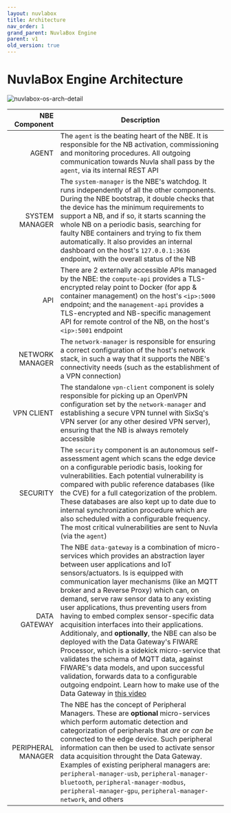 ```yaml
---
layout: nuvlabox
title: Architecture
nav_order: 1
grand_parent: NuvlaBox Engine
parent: v1
old_version: true
---
```


NuvlaBox Engine Architecture
========

![nuvlabox-os-arch-detail](/assets/img/nuvlabox-engine-arch-v1.png)

| NBE Component 	| Description 	|
|-:	|-	|
| AGENT 	| The `agent` is the beating heart of the NBE. It is responsible for the NB activation, commissioning and monitoring procedures. All outgoing communication towards Nuvla shall pass by the `agent`, via its internal REST API	|
| SYSTEM MANAGER 	| The `system-manager` is the NBE's watchdog. It runs independently of all the other components. During the NBE bootstrap, it double checks that the device has the minimum requirements to support a NB, and if so, it starts scanning the whole NB on a periodic basis, searching for faulty NBE containers and trying to fix them automatically. It also provides an internal dashboard on the host's `127.0.0.1:3636` endpoint, with the overall status of the NB |
| API 	| There are 2 externally accessible APIs managed by the NBE: the `compute-api` provides a TLS-encrypted relay point to Docker (for app & container management) on the host's `<ip>:5000` endpoint; and the `management-api` provides a TLS-encrypted and NB-specific management API for remote control of the NB, on the host's `<ip>:5001` endpoint |
| NETWORK MANAGER 	| The `network-manager` is responsible for ensuring a correct configuration of the host's network stack, in such a way that it supports the NBE's connectivity needs (such as the establishment of a VPN connection) |
| VPN CLIENT 	| The standalone `vpn-client` component is solely responsible for picking up an OpenVPN configuration set by the `network-manager` and establishing a secure VPN tunnel with SixSq's VPN server (or any other desired VPN server), ensuring that the NB is always remotely accessible |
| SECURITY 	| The `security` component is an autonomous self-assessment agent which scans the edge device on a configurable periodic basis, looking for vulnerabilities. Each potential vulnerability is compared with public reference databases (like the CVE) for a full categorization of the problem. These databases are also kept up to date due to internal synchronization procedure which are also scheduled with a configurable frequency. The most critical vulnerabilities are sent to Nuvla (via the `agent`) |
| DATA GATEWAY 	| The NBE `data-gateway` is a combination of micro-services which provides an abstraction layer between user applications and IoT sensors/actuators. Is is equipped with communication layer mechanisms (like an MQTT broker and a Reverse Proxy) which can, on demand, serve raw sensor data to any existing user applications, thus preventing users from having to embed complex sensor-specific data acquisition interfaces into their applications. Additionaly, and **optionally**, the NBE can also be deployed with the Data Gateway's FIWARE Processor, which is a sidekick micro-service that validates the schema of MQTT data, against FIWARE's data models, and upon successful validation, forwards data to a configurable outgoing endpoint. Learn how to make use of the Data Gateway in [this video](https://youtu.be/x7RKQWVq1Mc) |
| PERIPHERAL MANAGER 	| The NBE has the concept of Peripheral Managers. These are **optional** micro-services which perform automatic detection and categorization of peripherals that *are* or *can be* connected to the edge device. Such peripheral information can then be used to activate sensor data acquisition throught the Data Gateway. Examples of existing peripheral managers are: `peripheral-manager-usb`, `peripheral-manager-bluetooth`, `peripheral-manager-modbus`, `peripheral-manager-gpu`, `peripheral-manager-network`, and others |